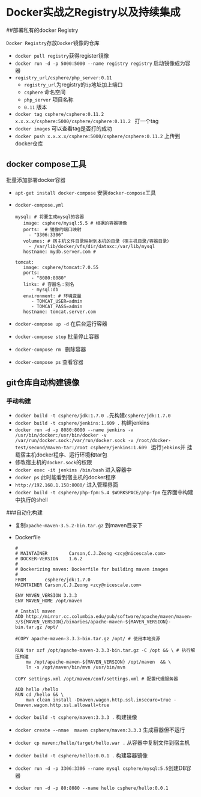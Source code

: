 # Docker实战之Registry以及持续集成

##部署私有的docker Registry

`Docker Registry`存放`Docker`镜像的仓库

* `docker pull registry`获得register镜像
* `docker run -d -p 5000:5000 --name registry registry` 启动镜像成为容器
* `registry_url/csphere/php_server:0.11`
  * `registry_url`为registry的`ip`地址加上端口
  * `csphere` 命名空间
  * `php_server` 项目名称
  * `0.11` 版本
* `docker tag csphere/csphere:0.11.2 x.x.x.x/csphere:5000/csphere/csphere:0.11.2 ` 打一个tag
* `docker images` 可以查看tag是否打的成功
* `docker push x.x.x.x/csphere:5000/csphere/csphere:0.11.2` 上传到docker仓库

## docker compose工具

批量添加部署docker容器

* `apt-get install docker-compose` 安装`docker-compose`工具

* `docker-compose.yml`

  ```shell
  mysql: # 将要生成mysql的容器
     image: csphere/mysql:5.5 # 根据的容器镜像 
     ports:  # 镜像的端口映射
       - "3306:3306"
     volumes: # 宿主机文件目录映射到本机的目录（宿主机目录/容器目录）
       - /var/lib/docker/vfs/dir/dataxc:/var/lib/mysql
     hostname: mydb.server.com # 

  tomcat:
     image: csphere/tomcat:7.0.55
     ports:
        - "8080:8080"
     links: # 容器名：别名
        - mysql:db
     environment: # 环境变量
        - TOMCAT_USER=admin
        - TOMCAT_PASS=admin
     hostname: tomcat.server.com
  ```

* `docker-compose up -d` 在后台运行容器

* `docker-compose stop` 批量停止容器

* `docker-compose rm ` 删除容器

* `docker-compose ps` 查看容器

## git仓库自动构建镜像

### 手动构建

* `docker build -t csphere/jdk:1.7.0 .`先构建`csphere/jdk:1.7.0`
* `docker build -t csphere/jenkins:1.609 .` 构建jenkins
* `docker run -d -p 8080:8080 --name jenkins -v /usr/bin/docker:/usr/bin/docker -v /var/run/docker.sock:/var/run/docker.sock -v /root/docker-test/second/maven-tar:/root csphere/jenkins:1.609 ` 运行`jebkins`并 挂载宿主机docker程序、运行环境和tar包
* 修改宿主机的`docker.sock`的权限
* `docker exec -it jenkins /bin/bash` 进入容器中
* `docker ps` 此时能看到宿主机的docker程序
* `http://192.168.1.158:8080/` 进入管理界面
* `docker build -t csphere/php-fpm:5.4 $WORKSPACE/php-fpm` 在界面中构建中执行的shell

###自动化构建

* 复制`apache-maven-3.5.2-bin.tar.gz` 到maven目录下

* Dockerfile

  ```shell
  #
  # MAINTAINER        Carson,C.J.Zeong <zcy@nicescale.com>
  # DOCKER-VERSION    1.6.2
  #
  # Dockerizing maven: Dockerfile for building maven images
  #
  FROM       csphere/jdk:1.7.0
  MAINTAINER Carson,C.J.Zeong <zcy@nicescale.com>

  ENV MAVEN_VERSION 3.3.3
  ENV MAVEN_HOME /opt/maven

  # Install maven
  ADD http://mirror.cc.columbia.edu/pub/software/apache/maven/maven-3/${MAVEN_VERSION}/binaries/apache-maven-${MAVEN_VERSION}-bin.tar.gz /opt/

  #COPY apache-maven-3.3.3-bin.tar.gz /opt/ # 使用本地资源

  RUN tar xzf /opt/apache-maven-3.3.3-bin.tar.gz -C /opt && \ # 执行解压构建
      mv /opt/apache-maven-${MAVEN_VERSION} /opt/maven  && \
      ln -s /opt/maven/bin/mvn /usr/bin/mvn

  COPY settings.xml /opt/maven/conf/settings.xml # 配置代理服务器

  ADD hello /hello
  RUN cd /hello && \
      mvn clean install -Dmaven.wagon.http.ssl.insecure=true -Dmaven.wagon.http.ssl.allowall=true
  ```

* `docker build -t csphere/maven:3.3.3 .` 构建镜像

* `docker create --nmae  maven csphere/maven:3.3.3` 生成容器但不运行

* `docker cp maven:/hello/target/hello.war .` 从容器中复制文件到宿主机

* `docker build -t csphere/hello:0.0.1 .` 构建容器镜像

* `docker run -d -p 3306:3306 --name mysql csphere/mysql:5.5`创建DB容器

* `docker run -d -p 80:8080 --name hello csphere/hello:0.0.1` 
